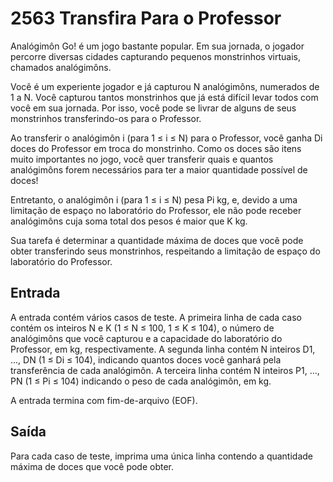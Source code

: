 
# 2563 Transfira Para o Professor


Analógimôn Go! é um jogo bastante popular. Em sua jornada, o jogador percorre diversas cidades capturando pequenos monstrinhos virtuais, chamados analógimôns.

Você é um experiente jogador e já capturou N analógimôns, numerados de 1 a N. Você capturou tantos monstrinhos que já está difícil levar todos com você em sua jornada. Por isso, você pode se livrar de alguns de seus monstrinhos transferindo-os para o Professor.

Ao transferir o analógimôn i (para 1 ≤ i ≤ N) para o Professor, você ganha Di doces do Professor em troca do monstrinho. Como os doces são itens muito importantes no jogo, você quer transferir quais e quantos analógimôns forem necessários para ter a maior quantidade possível de doces!

Entretanto, o analógimôn i (para 1 ≤ i ≤ N) pesa Pi kg, e, devido a uma limitação de espaço no laboratório do Professor, ele não pode receber analógimôns cuja soma total dos pesos é maior que K kg.

Sua tarefa é determinar a quantidade máxima de doces que você pode obter transferindo seus monstrinhos, respeitando a limitação de espaço do laboratório do Professor.

## Entrada

A entrada contém vários casos de teste. A primeira linha de cada caso contém os inteiros N e K (1 ≤ N ≤ 100, 1 ≤ K ≤ 104), o número de analógimôns que você capturou e a capacidade do laboratório do Professor, em kg, respectivamente. A segunda linha contém N inteiros D1, ..., DN (1 ≤ Di ≤ 104), indicando quantos doces você ganhará pela transferência de cada analógimôn. A terceira linha contém N inteiros P1, ..., PN (1 ≤ Pi ≤ 104) indicando o peso de cada analógimôn, em kg.

A entrada termina com fim-de-arquivo (EOF).

## Saída

Para cada caso de teste, imprima uma única linha contendo a quantidade máxima de doces que você pode obter.
